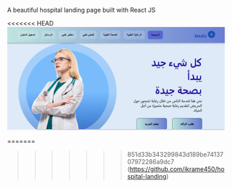 
A beautiful hospital landing page built with React JS

<<<<<<< HEAD
![الصفحة الرئيسية](public/screenshots/screenshot.png)





=======



>>>>>>> 851d33b343299843d189be7413707972286a9dc7
(https://github.com/ikrame450/hospital-landing)

